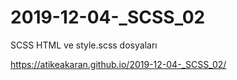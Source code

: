 # 2019-12-04-_SCSS_02


SCSS HTML ve style.scss  dosyaları

https://atikeakaran.github.io/2019-12-04-_SCSS_02/
